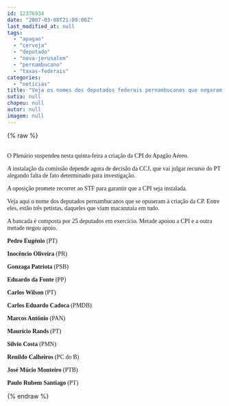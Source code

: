 ```yaml
---
id: 12376934
date: "2007-03-08T21:09:00Z"
last_modified_at: null
tags:
  - "apagao"
  - "cerveja"
  - "deputado"
  - "nova-jerusalem"
  - "pernambucano"
  - "taxas-federais"
categories:
  - "noticias"
title: "Veja os nomes dos deputados federais pernambucanos que negaram apoio \u00e0 CPI do Apag\u00e3o"
sutia: null
chapeu: null
autor: null
imagem: null
---
```

{% raw %}
<p><P><BR><FONT face=Verdana>O Plenário suspendeu nesta quinta-feira a criação da CPI do Apagão Aéreo. </FONT></P></p>
<p><P><FONT face=Verdana>A instalação da comissão depende agora de decisão da CCJ, que vai julgar recurso do PT alegando falta de fato determinado para investigação. </FONT></P></p>
<p><P><FONT face=Verdana>A oposição promete recorrer ao STF para garantir que a CPI seja instalada. </FONT></P></p>
<p><P><FONT face=Verdana>Veja aqui o nome dos deputados pernambucanos que se opuseram à criação da CP. Entre eles, estão três petistas, daqueles que viam macarutaia em tudo.</FONT></P></p>
<p><P><FONT face=Verdana>A bancada é composta por 25 deputados em exercício. Metade apoiou a CPI e a outra metade negou apoio.</FONT></P></p>
<p><P><FONT face=Verdana><STRONG>Pedro Eugênio</STRONG> (PT)</FONT></P></p>
<p><P><FONT face=Verdana><STRONG>Inocêncio Oliveira</STRONG> (PR)</FONT></P></p>
<p><P><FONT face=Verdana><STRONG>Gonzaga Patriota</STRONG> (PSB)</FONT></P></p>
<p><P><FONT face=Verdana><STRONG>Eduardo da Fonte</STRONG> (PP)</FONT></P></p>
<p><P><FONT face=Verdana><STRONG>Carlos Wilson</STRONG> (PT)</FONT></P></p>
<p><P><FONT face=Verdana><STRONG>Carlos Eduardo Cadoca</STRONG> (PMDB)</FONT></P></p>
<p><P><FONT face=Verdana><STRONG>Marcos Antônio</STRONG> (PAN)</FONT></P></p>
<p><P><FONT face=Verdana><STRONG>Maurício Rands</STRONG> (PT)</FONT></P></p>
<p><P><FONT face=Verdana><STRONG>Sílvio Costa</STRONG> (PMN)</FONT></P></p>
<p><P><FONT face=Verdana><STRONG>Renildo Calheiros</STRONG> (PC do B)</FONT></P></p>
<p><P><FONT face=Verdana><STRONG>José Múcio Monteiro</STRONG> (PTB)</FONT></P></p>
<p><P><FONT face=Verdana><STRONG>Paulo Rubem Santiago</STRONG> (PT)<BR></P></FONT> </p>
{% endraw %}